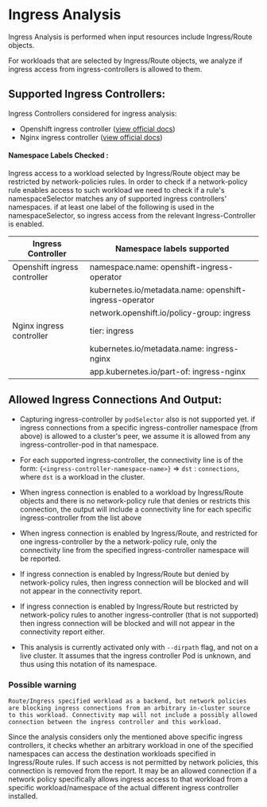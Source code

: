 # Ingress Analysis

Ingress Analysis is performed when input resources include Ingress/Route objects.

For workloads that are selected by Ingress/Route objects, we analyze if ingress access from ingress-controllers is allowed to them.

## Supported Ingress Controllers:

Ingress Controllers considered for ingress analysis:
- Openshift ingress controller ([view official docs](https://docs.openshift.com/container-platform/4.14/networking/ingress-operator.html#nw-ingress-view_configuring-ingress))
- Nginx ingress controller ([view official docs](https://docs.nginx.com/nginx-ingress-controller/overview))

#### Namespace Labels Checked :

Ingress access to a workload selected by Ingress/Route object may be restricted by network-policies rules.
In order to check if a network-policy rule enables access to such workload we need to check if a rule's namespaceSelector matches any of supported ingress controllers' namespaces.
if at least one label of the following is used in the namespaceSelector, so ingress access from the relevant Ingress-Controller is enabled.

|Ingress Controller | Namespace labels supported|
|-------------------|---------------------------|
|Openshift ingress controller |namespace.name: openshift-ingress-operator|
||kubernetes.io/metadata.name: openshift-ingress-operator|
||network.openshift.io/policy-group: ingress|
|Nginx ingress controller |tier: ingress|
||kubernetes.io/metadata.name: ingress-nginx|
||app.kubernetes.io/part-of: ingress-nginx|

## Allowed Ingress Connections And Output:

- Capturing ingress-controller by `podSelector` also is not supported yet. 
if ingress connections from a specific ingress-controller namespace (from above) is allowed to a cluster's peer, we assume it is allowed from any ingress-controller-pod in that namespace.

- For each supported ingress-controller, the connectivity line is of the form:
`{<ingress-controller-namespace-name>}` => `dst` : `connections`, where `dst` is a workload in the cluster.

- When ingress connection is enabled to a workload by Ingress/Route objects and there is no network-policy rule that denies or restricts this connection, the output will include a connectivity line for each specific ingress-controller from the list above

- When ingress connection is enabled by Ingress/Route, and restricted for one ingress-controller by the a network-policy rule, only the connectivity line from the specified ingress-controller namespace will be reported.

- If ingress connection is enabled by Ingress/Route but denied by network-policy rules, then ingress connection will be blocked and will not appear in the connectivity report.

- If ingress connection is enabled by Ingress/Route but restricted by network-policy rules to another ingress-controller (that is not supported) then ingress connection will be blocked and will not appear in the connectivity report either.

- This analysis is currently activated only with `--dirpath` flag, and not on a live cluster.
It assumes that the ingress controller Pod is unknown, and thus using this notation of its namespace.


### Possible warning
`Route/Ingress specified workload as a backend, but network policies are blocking ingress connections from an arbitrary in-cluster source to this workload. Connectivity map will not include a possibly allowed connection between the ingress controller and this workload.`

Since the analysis considers only the mentioned above specific ingress controllers, it checks whether an arbitrary workload in one of the specified namespaces can access the destination workloads specified in Ingress/Route rules. If such access is not permitted by network policies, this connection is removed from the report. It may be an allowed connection if a network policy specifically allows ingress access to that workload from a specific workload/namespace of the actual different ingress controller installed.